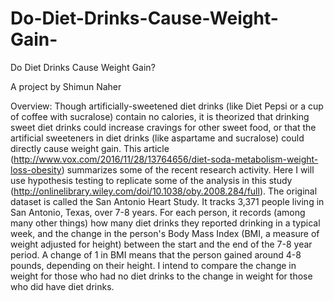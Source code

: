 # Do-Diet-Drinks-Cause-Weight-Gain-

Do Diet Drinks Cause Weight Gain? 

A project by Shimun Naher

Overview: 
Though artificially-sweetened diet drinks (like Diet Pepsi or a cup of coffee with sucralose) contain no calories, it is theorized that drinking sweet diet drinks could increase cravings for other sweet food, or that the artificial sweeteners in diet drinks (like aspartame and sucralose) could directly cause weight gain. This article (http://www.vox.com/2016/11/28/13764656/diet-soda-metabolism-weight-loss-obesity) summarizes some of the recent research activity. 
Here I will use hypothesis testing to replicate some of the analysis in this study 
(http://onlinelibrary.wiley.com/doi/10.1038/oby.2008.284/full). The original dataset is called the San Antonio Heart Study. It tracks 3,371 people living in San Antonio, Texas, over 7-8 years. For each person, it records (among many other things) how many diet drinks they reported drinking in a typical week, and the change in the person's Body Mass Index (BMI, a measure of weight adjusted for height) between the start and the end of the 7-8 year period. A change of 1 in BMI means that the person gained around 4-8 pounds, depending on their height. 
I intend to compare the change in weight for those who had no diet drinks to the change in weight for those who did have diet drinks. 
